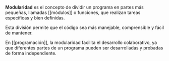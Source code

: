 **Modularidad** es el concepto de dividir un programa en partes más pequeñas, llamadas [[módulos]] o funciones, que realizan tareas específicas y bien definidas. 

Esta división permite que el código sea más manejable, comprensible y fácil de mantener.

En [[programación]], la modularidad facilita el desarrollo colaborativo, ya que diferentes partes de un programa pueden ser desarrolladas y probadas de forma independiente.